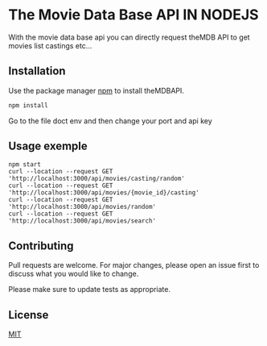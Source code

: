# The Movie Data Base API IN NODEJS

With the movie data base api you can directly request theMDB API to get movies list castings etc...

## Installation

Use the package manager [npm](https://www.npmjs.com) to install theMDBAPI.

```bash
npm install
```
Go to the file doct env and then change your port and api key
## Usage exemple

```shell script
npm start
curl --location --request GET 'http://localhost:3000/api/movies/casting/random'
curl --location --request GET 'http://localhost:3000/api/movies/{movie_id}/casting'
curl --location --request GET 'http://localhost:3000/api/movies/random'
curl --location --request GET 'http://localhost:3000/api/movies/search'
```

## Contributing
Pull requests are welcome. For major changes, please open an issue first to discuss what you would like to change.

Please make sure to update tests as appropriate.

## License
[MIT](https://choosealicense.com/licenses/mit/)
